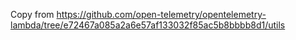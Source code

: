 Copy from https://github.com/open-telemetry/opentelemetry-lambda/tree/e72467a085a2a6e57af133032f85ac5b8bbbb8d1/utils